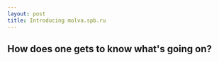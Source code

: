 ```yaml
---
layout: post
title: Introducing molva.spb.ru 
---
```


## How does one gets to know what's going on?


